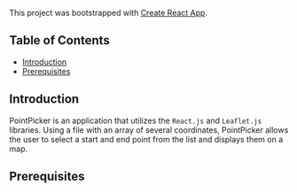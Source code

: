 This project was bootstrapped with [Create React App](https://github.com/facebookincubator/create-react-app).

## Table of Contents

- [Introduction](#introduction)
- [Prerequisites](#rerequisites)

## Introduction

PointPicker is an application that utilizes the `React.js` and `Leaflet.js` libraries. Using a file with an array of several coordinates, PointPicker allows the user to select a start and end point from the list and displays them on a map.

## Prerequisites
